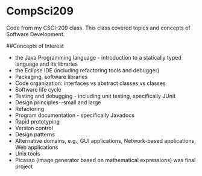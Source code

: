 # CompSci209
Code from my CSCI-209 class.  This class covered topics and concepts of Software Development.

##Concepts of Interest
- the Java Programming language - introduction to a statically typed language and its libraries
- the Eclipse IDE (including refactoring tools and debugger)
- Packaging, software libraries
- Code organization: interfaces vs abstract classes vs classes
- Software life cycle
- Testing and debugging - including unit testing, specifically JUnit
- Design principles--small and large
- Refactoring
- Program documentation - specifically Javadocs
- Rapid prototyping
- Version control
- Design patterns
- Alternative domains, e.g., GUI applications, Network-based applications, Web applications
- Unix tools
- Picasso (image generator based on mathematical expressions) was final project

